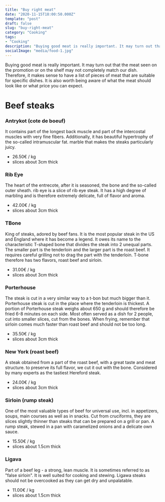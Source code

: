 ```yaml
---
title: "Buy right meat"
date: "2020-11-15T18:00:50.000Z"
template: "post"
draft: false
slug: "buy-right-meat"
category: "Cooking"
tags:
- "Cooking"
description: "Buying good meat is really important. It may turn out that the meat seen on the promotion or on the shelf may not completely match our dish. Therefore, it makes sense to have a list of pieces of meat that are suitable for specific dishes. It is also worth being aware of what the meat should look like or what price you can expect"
socialImage: "media/food-1.jpg"
---
```

Buying good meat is really important. It may turn out that the meat seen on the promotion or on the shelf may not completely match our dish. Therefore, it makes sense to have a list of pieces of meat that are suitable for specific dishes. It is also worth being aware of what the meat should look like or what price you can expect.

# Beef steaks

### Antrykot (cote de boeuf) 
It contains part of the longest back muscle and part of the intercostal muscles with very fine fibers. Additionally, it has beautiful hypertrophy of the so-called intramuscular fat. marble that makes the steaks particularly juicy.
- 26.50€ / kg
- slices about 3cm thick

### Rib Eye 
The heart of the entrecote, after it is seasoned, the bone and the so-called outer sheath. rib eye is a slice of rib eye steak. It has a high degree of marbling and is therefore extremely delicate, full of flavor and aroma.
- 42.00€ / kg
- slices about 3cm thick

### TBone 
King of steaks, adored by beef fans. It is the most popular steak in the US and England where it has become a legend. It owes its name to the characteristic T-shaped bone that divides the steak into 2 unequal parts. The smaller part is the tenderloin and the larger part is the roast beef. It requires careful grilling not to drag the part with the tenderloin. T-bone therefore has two flavors, roast beef and sirloin.
- 31.00€ / kg
- slices about 3cm thick

### Porterhouse 
The steak is cut in a very similar way to a t-bon but much bigger than it. Porterhouse steak is cut in the place where the tenderloin is thickest. A portion of Porterhouse steak weighs about 650 g and should therefore be fried 6-8 minutes on each side. Most often served as a dish for 2 people, cut into smaller slices, cut from the bones. When frying, remember that sirloin comes much faster than roast beef and should not be too long.
- 35.50€ / kg
- slices about 3cm thick

### New York (roast beef) 
A steak obtained from a part of the roast beef, with a great taste and meat structure. to preserve its full flavor, we cut it out with the bone. Considered by many experts as the tastiest Hereford steak.
- 24.00€ / kg
- slices about 3cm thick

### Sirloin (rump steak) 
One of the most valuable types of beef for universal use, incl. in appetizers, soups, main courses as well as in snacks. Cut from cruciforms, they are slices slightly thinner than steaks that can be prepared on a grill or pan. A rump steak, stewed in a pan with caramelized onions and a delicate own sauce. 
- 15.50€ / kg
- slices about 1.5cm thick

### Ligava
Part of a beef leg - a strong, lean muscle. It is sometimes referred to as "false sirloin". It is well suited for cooking and stewing. Ligawa steaks should not be overcooked as they can get dry and unpalatable.
- 11.00€ / kg
- slices about 1.5cm thick